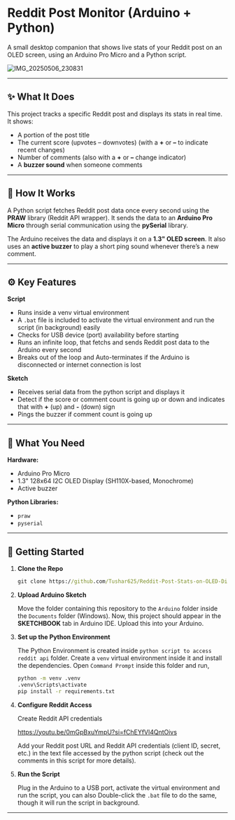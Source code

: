 # Reddit Post Monitor (Arduino + Python)

A small desktop companion that shows live stats of your Reddit post on an OLED screen, using an Arduino Pro Micro and a Python script.

![IMG_20250506_230831](https://github.com/user-attachments/assets/8c2c894d-d41e-4944-a10e-a3bdb4b23da3)

---

## ✨ What It Does

This project tracks a specific Reddit post and displays its stats in real time. It shows:

* A portion of the post title
* The current score (upvotes – downvotes) (with a **+** or **–** to indicate recent changes)
* Number of comments (also with a **+** or **–** change indicator)
* A **buzzer sound** when someone comments

---

## 🔧 How It Works

A Python script fetches Reddit post data once every second using the **PRAW** library (Reddit API wrapper). It sends the data to an **Arduino Pro Micro** through serial communication using the **pySerial** library.

The Arduino receives the data and displays it on a **1.3" OLED screen**. It also uses an **active buzzer** to play a short ping sound whenever there’s a new comment.

---

## ⚙️ Key Features

**Script**

* Runs inside a venv virtual environment
* A `.bat` file is included to activate the virtual environment and run the script (in background) easily
* Checks for USB device (port) availability before starting
* Runs an infinite loop, that fetchs and sends Reddit post data to the Arduino every second
* Breaks out of the loop and Auto-terminates if the Arduino is disconnected or internet connection is lost

**Sketch**

* Receives serial data from the python script and displays it
* Detect if the score or comment count is going up or down and indicates that with **+** (up) and **-** (down) sign
* Pings the buzzer if comment count is going up

---

## 🧰 What You Need

**Hardware:**

* Arduino Pro Micro
* 1.3" 128x64 I2C OLED Display (SH110X-based, Monochrome)
* Active buzzer

**Python Libraries:**

* `praw`
* `pyserial`

---

## 🚀 Getting Started

1. **Clone the Repo**

   ```cmd
   git clone https://github.com/Tushar625/Reddit-Post-Stats-on-OLED-Display-with-Arduino-and-Python
   ```

2. **Upload Arduino Sketch**
   
   Move the folder containing this repository to the `Arduino` folder inside the `Documents` folder (Windows). Now, this project should appear in the **SKETCHBOOK** tab in Arduino IDE. Upload this into your Arduino.

3. **Set up the Python Environment**

   The Python Environment is created inside `python script to access reddit api` folder. Create a `venv` virtual environment inside it and install the dependencies. Open `Command Prompt` inside this folder and run,
   
   ```cmd
   python -m venv .venv
   .venv\Scripts\activate
   pip install -r requirements.txt
   ```

4. **Configure Reddit Access**

   Create Reddit API credentials

   https://youtu.be/0mGpBxuYmpU?si=fChEYfVl4QntOivs

   Add your Reddit post URL and Reddit API credentials (client ID, secret, etc.) in the text file accessed by the python script (check out the comments in this script for more details).

5. **Run the Script**
   
   Plug in the Arduino to a USB port, activate the virtual environment and run the script, you can also Double-click the `.bat` file to do the same, though it will run the script in background.

---